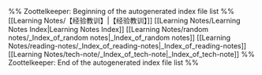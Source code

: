 %% Zoottelkeeper: Beginning of the autogenerated index file list  %%
 [[Learning Notes/【经验教训】|【经验教训】]]
 [[Learning Notes/Learning Notes Index|Learning Notes Index]]
 [[Learning Notes/random notes/_Index_of_random notes|_Index_of_random notes]]
 [[Learning Notes/reading-notes/_Index_of_reading-notes|_Index_of_reading-notes]]
 [[Learning Notes/tech-note/_Index_of_tech-note|_Index_of_tech-note]]
%% Zoottelkeeper: End of the autogenerated index file list  %%

